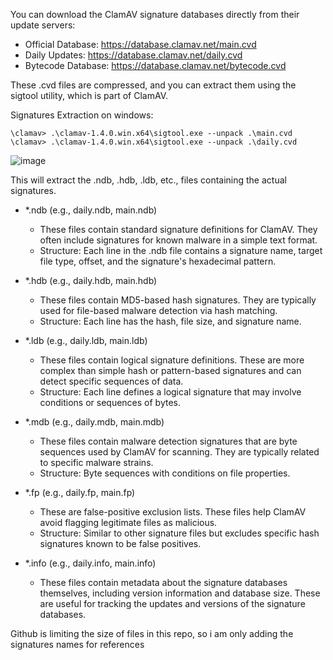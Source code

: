 You can download the ClamAV signature databases directly from their update servers:
- Official Database: https://database.clamav.net/main.cvd
- Daily Updates: https://database.clamav.net/daily.cvd
- Bytecode Database: https://database.clamav.net/bytecode.cvd

These .cvd files are compressed, and you can extract them using the sigtool utility, which is part of ClamAV.

Signatures Extraction on windows:
```
\clamav> .\clamav-1.4.0.win.x64\sigtool.exe --unpack .\main.cvd
\clamav> .\clamav-1.4.0.win.x64\sigtool.exe --unpack .\daily.cvd
```

![image](https://github.com/user-attachments/assets/377b8573-c4d4-4848-bf66-646c90deccb3)


This will extract the .ndb, .hdb, .ldb, etc., files containing the actual signatures.


- *.ndb (e.g., daily.ndb, main.ndb)
  - These files contain standard signature definitions for ClamAV. They often include signatures for known malware in a simple text format.
  - Structure: Each line in the .ndb file contains a signature name, target file type, offset, and the signature's hexadecimal pattern.

- *.hdb (e.g., daily.hdb, main.hdb)
  - These files contain MD5-based hash signatures. They are typically used for file-based malware detection via hash matching.
  - Structure: Each line has the hash, file size, and signature name.

- *.ldb (e.g., daily.ldb, main.ldb)
  - These files contain logical signature definitions. These are more complex than simple hash or pattern-based signatures and can detect specific sequences of data.
  - Structure: Each line defines a logical signature that may involve conditions or sequences of bytes.

- *.mdb (e.g., daily.mdb, main.mdb)
  - These files contain malware detection signatures that are byte sequences used by ClamAV for scanning. They are typically related to specific malware strains.
  - Structure: Byte sequences with conditions on file properties.

- *.fp (e.g., daily.fp, main.fp)
  - These are false-positive exclusion lists. These files help ClamAV avoid flagging legitimate files as malicious.
  - Structure: Similar to other signature files but excludes specific hash signatures known to be false positives.

- *.info (e.g., daily.info, main.info)
  - These files contain metadata about the signature databases themselves, including version information and database size. These are useful for tracking the updates and versions of the signature databases.

Github is limiting the size of files in this repo, so i am only adding the signatures names for references
